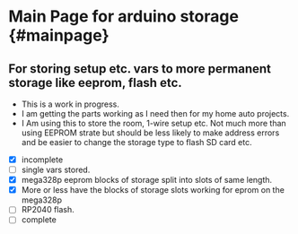 Main Page for arduino storage                         {#mainpage}
============

## For storing setup etc. vars to more permanent storage like eeprom, flash etc.

* This is a work in progress.
* I am getting the parts working as I need then for my home auto projects.
* I Am using this to store the room, 1-wire setup etc.
Not much more than using EEPROM strate but should be less likely to make address errors 
and be easier to change the storage type to flash SD card etc.

- [x] incomplete
- [ ] single vars stored.
- [X] mega328p eeprom blocks of storage split into slots of same length.
- [x] More or less have the blocks of storage slots working for eprom on the mega328p
- [ ] RP2040 flash.
- [ ] complete